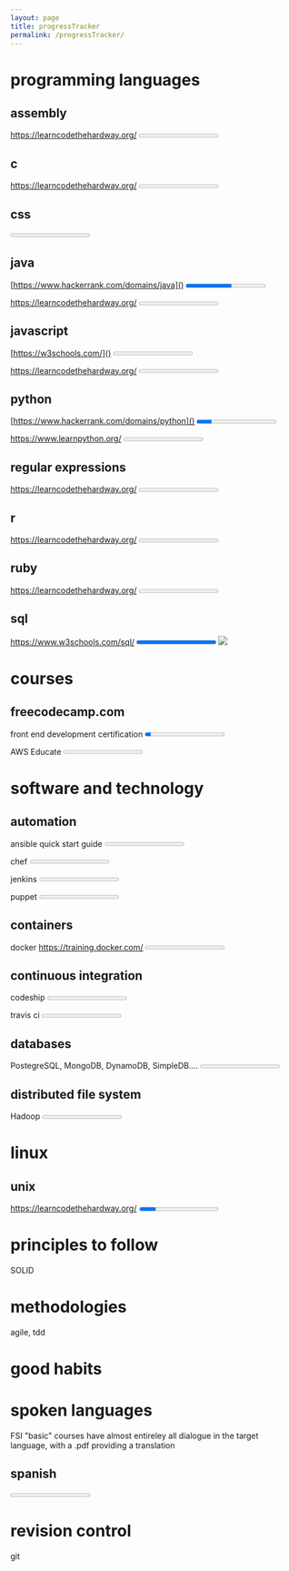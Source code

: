 ```yaml
---
layout: page
title: progressTracker
permalink: /progressTracker/
---
```

# programming languages
## assembly
https://learncodethehardway.org/
<progress value="0" max="100"></progress>

## c
https://learncodethehardway.org/
<progress value="0" max="100"></progress>

## css
<progress value="0" max="100"></progress>

## java
[https://www.hackerrank.com/domains/java]()
<progress value="4" max="7"></progress>

https://learncodethehardway.org/
<progress value="0" max="100"></progress>

## javascript
[https://w3schools.com/]()
<progress value="0" max="50"></progress>

https://learncodethehardway.org/
<progress value="0" max="100"></progress>

## python
[https://www.hackerrank.com/domains/python]()
<progress value="3" max="16"></progress>

https://www.learnpython.org/
<progress value="0" max="16"></progress>

## regular expressions
https://learncodethehardway.org/
<progress value="0" max="100"></progress>

## r
https://learncodethehardway.org/
<progress value="0" max="100"></progress>

## ruby
https://learncodethehardway.org/
<progress value="0" max="100"></progress>

## sql
https://www.w3schools.com/sql/
<progress value="4" max="4"></progress>
![](https://www.w3schools.com/images/w3cert.gif)

# courses
## freecodecamp.com
front end development certification
<progress value="1" max="13">

AWS Educate
<progress value="0" max="100"></progress>

# software and technology
## automation
ansible quick start guide
<progress value="0" max="10"></progress>

chef
<progress value="0" max="10"></progress>

jenkins
<progress value="0" max="10"></progress>

puppet
<progress value="0" max="10"></progress>

## containers
docker
https://training.docker.com/
<progress value="0" max="100"></progress>

## continuous integration
codeship
<progress value="0" max="100"></progress>

travis ci
<progress value="0" max="100"></progress>

## databases
PostegreSQL, MongoDB, DynamoDB, SimpleDB....
<progress value="0" max="100"></progress>

## distributed file system
Hadoop
<progress value="0" max="100"></progress>

# linux
## unix
https://learncodethehardway.org/
<progress></progress>

# principles to follow
SOLID

# methodologies
agile, tdd

# good habits

# spoken languages
FSI "basic" courses have almost entireley all dialogue in the target language,
with a .pdf providing a translation

## spanish
<progress value=0 max=100></progress>

# revision control
git
